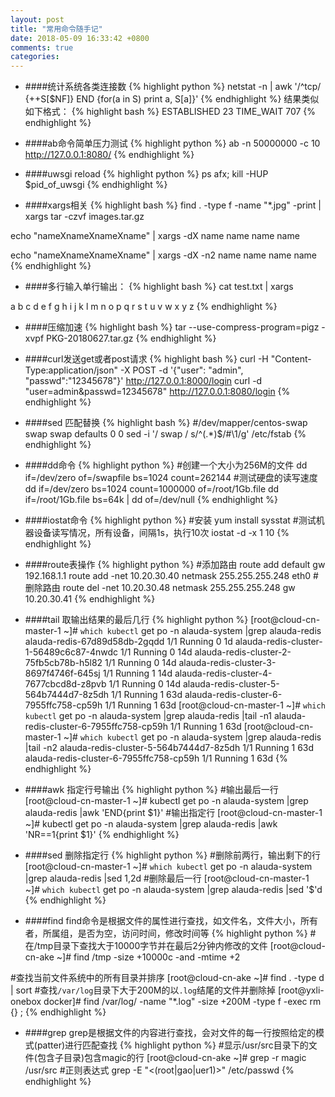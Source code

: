 ```yaml
---
layout: post
title: "常用命令随手记"
date: 2018-05-09 16:33:42 +0800
comments: true
categories: 
---
```

- ####统计系统各类连接数
{% highlight python %}
netstat -n | awk '/^tcp/ {++S[$NF]} END {for(a in S) print a, S[a]}'
{% endhighlight %}
结果类似如下格式：
{% highlight bash %}
ESTABLISHED 23
TIME_WAIT 707
{% endhighlight %}

- ####ab命令简单压力测试
{% highlight python %}
ab -n 50000000 -c 10 http://127.0.0.1:8080/
{% endhighlight %}

- ####uwsgi reload
{% highlight python %}
ps afx;
kill -HUP $pid_of_uwsgi
{% endhighlight %}

- ####xargs相关
{% highlight bash %}
find . -type f -name "*.jpg" -print | xargs tar -czvf images.tar.gz

echo "nameXnameXnameXname" | xargs -dX
name name name name

echo "nameXnameXnameXname" | xargs -dX -n2
name name
name name
{% endhighlight %}

- ####多行输入单行输出：
{% highlight bash %}
cat test.txt | xargs

a b c d e f g h i j k l m n o p q r s t u v w x y z
{% endhighlight %}

- ####压缩加速
{% highlight bash %}
tar --use-compress-program=pigz -xvpf PKG-20180627.tar.gz
{% endhighlight %}

- ####curl发送get或者post请求
{% highlight bash %}
curl -H "Content-Type:application/json" -X POST -d '{"user": "admin", "passwd":"12345678"}' http://127.0.0.1:8000/login
curl -d "user=admin&passwd=12345678" http://127.0.0.1:8080/login
{% endhighlight %}
<!--more-->

- ####sed 匹配替换
{% highlight bash %}
#/dev/mapper/centos-swap swap                    swap    defaults        0 0
sed -i '/ swap / s/^\(.*\)$/#\1/g' /etc/fstab
{% endhighlight %}

- ####dd命令
{% highlight python %}
#创建一个大小为256M的文件
dd if=/dev/zero of=/swapfile bs=1024 count=262144
#测试硬盘的读写速度
dd if=/dev/zero bs=1024 count=1000000 of=/root/1Gb.file
dd if=/root/1Gb.file bs=64k | dd of=/dev/null
{% endhighlight %}

- ####iostat命令
{% highlight python %}
#安装
yum install sysstat
#测试机器设备读写情况，所有设备，间隔1s，执行10次
iostat -d -x 1 10
{% endhighlight %}

- ####route表操作
{% highlight python %}
#添加路由
route add default gw 192.168.1.1
route add -net 10.20.30.40 netmask 255.255.255.248 eth0
#删除路由
route del -net 10.20.30.48 netmask 255.255.255.248 gw 10.20.30.41
{% endhighlight %}

- ####tail 取输出结果的最后几行
{% highlight python %}
[root@cloud-cn-master-1 ~]# `which kubectl` get po -n alauda-system |grep alauda-redis
alauda-redis-67d89d58db-2gqdd                 1/1       Running   0          1d
alauda-redis-cluster-1-56489c6c87-4nwdc       1/1       Running   0          14d
alauda-redis-cluster-2-75fb5cb78b-h5l82       1/1       Running   0          14d
alauda-redis-cluster-3-8697f4746f-645sj       1/1       Running   1          14d
alauda-redis-cluster-4-7677cbcd8d-z8pvb       1/1       Running   0          14d
alauda-redis-cluster-5-564b7444d7-8z5dh       1/1       Running   1          63d
alauda-redis-cluster-6-7955ffc758-cp59h       1/1       Running   1          63d
[root@cloud-cn-master-1 ~]# `which kubectl` get po -n alauda-system |grep alauda-redis |tail -n1
alauda-redis-cluster-6-7955ffc758-cp59h       1/1       Running   1          63d
[root@cloud-cn-master-1 ~]# `which kubectl` get po -n alauda-system |grep alauda-redis |tail -n2
alauda-redis-cluster-5-564b7444d7-8z5dh       1/1       Running   1          63d
alauda-redis-cluster-6-7955ffc758-cp59h       1/1       Running   1          63d
{% endhighlight %}

- ####awk 指定行号输出
{% highlight python %}
#输出最后一行
[root@cloud-cn-master-1 ~]# kubectl get po -n alauda-system |grep alauda-redis |awk 'END{print $1}'
#输出指定行
[root@cloud-cn-master-1 ~]# kubectl get po -n alauda-system |grep alauda-redis |awk 'NR==1{print $1}'
{% endhighlight %}

- ####sed 删除指定行
{% highlight python %}
#删除前两行，输出剩下的行
[root@cloud-cn-master-1 ~]# `which kubectl` get po -n alauda-system |grep alauda-redis |sed 1,2d
#删除最后一行
[root@cloud-cn-master-1 ~]# `which kubectl` get po -n alauda-system |grep alauda-redis |sed '$'d
{% endhighlight %}

- ####find
find命令是根据文件的属性进行查找，如文件名，文件大小，所有者，所属组，是否为空，访问时间，修改时间等
{% highlight python %}
#在/tmp目录下查找大于10000字节并在最后2分钟内修改的文件
[root@cloud-cn-ake ~]# find /tmp -size +10000c -and -mtime +2

#查找当前文件系统中的所有目录并排序
[root@cloud-cn-ake ~]# find . -type d | sort
#查找`/var/log`目录下大于200M的以`.log`结尾的文件并删除掉
[root@yxli-onebox docker]# find  /var/log/  -name  "*.log" -size +200M -type f -exec rm {} \;
{% endhighlight %}

- ####grep
grep是根据文件的内容进行查找，会对文件的每一行按照给定的模式(patter)进行匹配查找
{% highlight python %}
#显示/usr/src目录下的文件(包含子目录)包含magic的行
[root@cloud-cn-ake ~]# grep -r magic /usr/src
#正则表达式
grep -E "\<(root|gao|uer1)\>" /etc/passwd
{% endhighlight %}